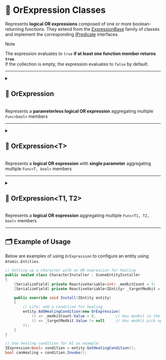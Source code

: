 # 🧩 OrExpression Classes

Represents **logical OR expressions** composed of one or more boolean-returning functions. They extend from
the [ExpressionBase](ExpressionBase.md) family of classes and implement the
corresponding [IPredicate](../Functions/IPredicate.md) interfaces.

> [!NOTE]
> The expression evaluates to `true` **if at least one function member returns `true`**.  
> If the collection is empty, the expression evaluates to `false` by default.

---

<details>
  <summary>
    <h2>🧩 OrExpression</h2>
    <br> Represents a <b>parameterless logical OR expression</b> aggregating multiple <code>Func&lt;bool&gt;</code> members
  </summary>

<br>

```csharp
public class OrExpression : ExpressionBase<bool>, IPredicate
```

---

### 🏗️ Constructors

#### `OrExpression(int)`

```csharp
public OrExpression(int capacity)
```
- **Description:** Initializes a new empty `OrExpression` with the given capacity.
- **Parameter:** `capacity` — Initial capacity for the internal function list. Default is `4`.


#### `OrExpression(params Func<bool>[])`

```csharp
public OrExpression(params Func<bool>[] members)
```

- **Description:** Initializes the expression with an array of parameterless boolean-returning functions.
- **Parameter:** `members` — Array of `Func<bool>` delegates.

#### `OrExpression(IEnumerable<Func<bool>>)`

```csharp
public OrExpression(IEnumerable<Func<bool>> members)
```

- **Description:** Initializes the expression with a collection of parameterless boolean-returning functions.
- **Parameter:** `members` — Enumerable of `Func<bool>` delegates.

### ⚡ Events

#### `OnStateChanged`

```csharp
public event Action OnStateChanged;
```

- **Description:** Occurs when the state of the expression changes (e.g., when functions are added, removed, or the list
  is cleared).

#### `OnItemChanged`

```csharp
public event Action<int, Func<bool>> OnItemChanged;
```

- **Description:** Occurs when an existing function in the expression is replaced or modified.

#### `OnItemInserted`

```csharp
public event Action<int, Func<bool>> OnItemInserted;
```

- **Description:** Occurs when a new function is inserted into the expression at a specific position.

#### `OnItemDeleted`

```csharp
public event Action<int, Func<bool>> OnItemDeleted;
```

- **Description:** Occurs when a function is removed from the expression.

---

### 🔑 Properties

#### `Value`

```csharp
public bool Value { get; }
```

- **Description:** Evaluates all functions and returns `true` if all functions return `true`.  
  If no functions are present, returns `true` by default.
- **Returns:** `bool` — The evaluated logical AND result.

#### `Count`

```csharp
public int Count { get; }
```

- **Description:** Gets the number of functions in the expression.
- **Returns:** `int` — The number of function members.

#### `IsReadOnly`

```csharp
public bool IsReadOnly { get; }
```

- **Description:** Indicates whether the list of functions can be modified.
- **Returns:** `false`.

---

### 🏷️ Indexers

#### `[int index]`

```csharp
public Func<bool> this[int index] { get; set; }
```

- **Description:** Indexer to access a function at a specific position.
- **Parameter:** `index` — The position of the function.
- **Returns:** `Func<bool>` — The function at the given index.

---

### 🏹 Methods

#### `Invoke()`

```csharp
public bool Invoke()
```

- **Description:** Evaluates all function members of the expression.  
  Returns `false` immediately if any function evaluates to `false`; otherwise returns `true`.
- **Returns:** `bool` — The aggregated logical AND result.

#### `Add(Func<bool>)`

```csharp
public void Add(Func<bool> item)
```

- **Description:** Adds a function to the expression.
- **Parameter:** `item` — The function to add.

#### `AddRange(IEnumerable<Func<bool>>)`

```csharp
public void AddRange(IEnumerable<Func<bool>> items)
```

- **Description:** Adds multiple functions to the expression at once.
- **Parameter:** `items` — An enumerable collection of `Func<bool>` delegates to add.
- **Throws:** `ArgumentNullException` if `items` is `null`.

#### `Clear()`

```csharp
public void Clear()
```

- **Description:** Removes all functions from the expression.

#### `Contains(Func<bool>)`

```csharp
public bool Contains(Func<bool> item)
```

- **Description:** Checks if the specified function exists in the expression.
- **Parameter:** `item` — The function to check.
- **Returns:** `bool` — `true` if the function exists, otherwise `false`.

#### `CopyTo(Func<bool>[], int)`

```csharp
public void CopyTo(Func<bool>[] array, int arrayIndex)
```

- **Description:** Copies all functions in the expression to the specified array starting at the given index.
- **Parameters:**
    - `array` — The destination array.
    - `arrayIndex` — The starting index in the array.

#### `IndexOf(Func<bool>)`

```csharp
public int IndexOf(Func<bool> item)
```

- **Description:** Returns the index of the specified function in the expression.
- **Parameter:** `item` — The function to locate.
- **Returns:** `int` — The index of the function, or `-1` if not found.

#### `Insert(int, Func<bool>)`

```csharp
public void Insert(int index, Func<bool> item)
```

- **Description:** Inserts a function at the specified index.
- **Parameters:**
    - `index` — The position at which to insert.
    - `item` — The function to insert.

#### `Remove(Func<bool>)`

```csharp
public bool Remove(Func<bool> item)
```

- **Description:** Removes the specified function from the expression.
- **Parameter:** `item` — The function to remove.
- **Returns:** `bool` — `true` if removed successfully, otherwise `false`.

#### `RemoveAt(int)`

```csharp
public void RemoveAt(int index)
```

- **Description:** Removes the function at the specified index.
- **Parameter:** `index` — The position of the function to remove.

#### `GetEnumerator()`

```csharp
public IEnumerator<Func<bool>> GetEnumerator()
```

- **Description:** Returns an enumerator for iterating over all function members in the expression.
- **Returns:** `IEnumerator<Func<bool>>` — Enumerator over the functions.

#### `Dispose()`

```csharp
public void Dispose()
```

- **Description:** Releases all resources used by the expression and clears its content.  
  Also unsubscribes all event handlers.
- **Effects:**
    - Clears the function list.
    - Sets `OnItemChanged`, `OnItemInserted`, `OnItemDeleted`, and `OnStateChanged` to `null`.

</details>

---

<details>
  <summary>
    <h2>🧩 OrExpression&lt;T&gt;</h2>
    <br> Represents a <b>logical OR expression</b> with <b>single parameter</b> aggregating multiple <code>Func&lt;T, bool&gt;</code> members
  </summary>

<br>

```csharp
public class OrExpression<T> : ExpressionBase<T, bool>, IPredicate<T>
```

- **Type Parameters:**
    - `T` — The input type of the functions.

---

### 🏗️ Constructors

#### `OrExpression(int)`

```csharp
public OrExpression(int capacity)
```
- **Description:** Initializes a new empty `OrExpression` with the given capacity.
- **Parameter:** `capacity` — Initial capacity for the internal function list. Default is `4`.


#### `OrExpression(params Func<T, bool>[])`

```csharp
public OrExpression(params Func<T, bool>[] members)
```

- **Description:** Initializes the expression with an array of boolean-returning functions that take an argument of type
  `T`.
- **Parameter:** `members` — Array of `Func<T, bool>` delegates.

#### `OrExpression(IEnumerable<Func<T, bool>>)`

```csharp
public OrExpression(IEnumerable<Func<T, bool>> members)
```

- **Description:** Initializes the expression with a collection of boolean-returning functions that take an argument of
  type `T`.
- **Parameter:** `members` — Enumerable of `Func<T, bool>` delegates.

---

### ⚡ Events

#### `OnStateChanged`

```csharp
public event Action OnStateChanged;
```

- **Description:** Occurs when the state of the expression changes (e.g., when functions are added, removed, or the list
  is cleared).

#### `OnItemChanged`

```csharp
public event Action<int, Func<T, bool>> OnItemChanged;
```

- **Description:** Occurs when an existing function in the expression is replaced or modified.

#### `OnItemInserted`

```csharp
public event Action<int, Func<T, bool>> OnItemInserted;
```

- **Description:** Occurs when a new function is inserted into the expression at a specific position.

#### `OnItemDeleted`

```csharp
public event Action<int, Func<T, bool>> OnItemDeleted;
```

- **Description:** Occurs when a function is removed from the expression.

---

### 🔑 Properties

#### `Count`

```csharp
public int Count { get; }
```

- **Description:** Gets the number of functions in the expression.
- **Returns:** `int` — The number of function members.

#### `IsReadOnly`

```csharp
public bool IsReadOnly { get; }
```

- **Description:** Indicates whether the list of functions can be modified.
- **Returns:** `false`.

---

### 🏷️ Indexers

#### `[int index]`

```csharp
public Func<T, bool> this[int index] { get; set; }
```

- **Description:** Indexer to access a function at a specific position.
- **Parameter:** `index` — The position of the function.
- **Returns:** `Func<T, bool>` — The function at the given index.

---

### 🏹 Methods

#### `Invoke(T)`

```csharp
public bool Invoke(T arg)
```

- **Description:** Evaluates all function members of the expression using the provided argument.  
  Returns `false` immediately if any function evaluates to `false`; otherwise returns `true`.
- **Parameter:** `arg` — The input value of type `T`.
- **Returns:** `bool` — The aggregated logical AND result.

#### `Add(Func<T, bool>)`

```csharp
public void Add(Func<T, bool> item)
```

- **Description:** Adds a function to the expression.
- **Parameter:** `item` — The function to add.

#### `AddRange(IEnumerable<Func<T, bool>>)`

```csharp
public void AddRange(IEnumerable<Func<T, bool>> items)
```

- **Description:** Adds multiple functions to the expression at once.
- **Parameter:** `items` — An enumerable collection of `Func<T, bool>` delegates to add.
- **Throws:** `ArgumentNullException` if `items` is `null`.

#### `Clear()`

```csharp
public void Clear()
```

- **Description:** Removes all functions from the expression.

#### `Contains(Func<T, bool>)`

```csharp
public bool Contains(Func<T, bool> item)
```

- **Description:** Checks if the specified function exists in the expression.
- **Parameter:** `item` — The function to check.
- **Returns:** `bool` — `true` if the function exists, otherwise `false`.

#### `CopyTo(Func<T, bool>[], int)`

```csharp
public void CopyTo(Func<T, bool>[] array, int arrayIndex)
```

- **Description:** Copies all functions in the expression to the specified array starting at the given index.
- **Parameters:**
    - `array` — The destination array.
    - `arrayIndex` — The starting index in the array.

#### `IndexOf(Func<T, bool>)`

```csharp
public int IndexOf(Func<T, bool> item)
```

- **Description:** Returns the index of the specified function in the expression.
- **Parameter:** `item` — The function to locate.
- **Returns:** `int` — The index of the function, or `-1` if not found.

#### `Insert(int, Func<T, bool>)`

```csharp
public void Insert(int index, Func<T, bool> item)
```

- **Description:** Inserts a function at the specified index.
- **Parameters:**
    - `index` — The position at which to insert.
    - `item` — The function to insert.

#### `Remove(Func<T, bool>)`

```csharp
public bool Remove(Func<T, bool> item)
```

- **Description:** Removes the specified function from the expression.
- **Parameter:** `item` — The function to remove.
- **Returns:** `bool` — `true` if removed successfully, otherwise `false`.

#### `RemoveAt(int)`

```csharp
public void RemoveAt(int index)
```

- **Description:** Removes the function at the specified index.
- **Parameter:** `index` — The position of the function to remove.

#### `GetEnumerator()`

```csharp
public IEnumerator<Func<T, bool>> GetEnumerator()
```

- **Description:** Returns an enumerator for iterating over all function members in the expression.
- **Returns:** `IEnumerator<Func<T, bool>>` — Enumerator over the functions.

#### `Dispose()`

```csharp
public void Dispose()
```

- **Description:** Releases all resources used by the expression and clears its content.  
  Also unsubscribes all event handlers.
- **Effects:**
    - Clears the function list.
    - Sets `OnItemChanged`, `OnItemInserted`, `OnItemDeleted`, and `OnStateChanged` to `null`.

</details>

---

<details>
  <summary>
    <h2>🧩 OrExpression&lt;T1, T2&gt;</h2>
    <br> Represents a <b>logical OR expression</b> aggregating multiple <code>Func&lt;T1, T2, bool&gt;</code> members
  </summary>

<br>

```csharp
public class OrExpression<T1, T2> : ExpressionBase<T1, T2, bool>, IPredicate<T1, T2>
```

- **Type Parameters:**
    - `T1` — The first input type of the functions.
    - `T2` — The second input type of the functions.

---

### 🏗️ Constructors

#### `OrExpression(int)`

```csharp
public OrExpression(int capacity)
```
- **Description:** Initializes a new empty `OrExpression` with the given capacity.
- **Parameter:** `capacity` — Initial capacity for the internal function list. Default is `4`.

#### `OrExpression(params Func<T1, T2, bool>[])`

```csharp
public OrExpression(params Func<T1, T2, bool>[] members)
```

- **Description:** Initializes the expression with an array of functions that take arguments of type `T1` and `T2` and
  return a boolean.
- **Parameter:** `members` — Array of `Func<T1, T2, bool>` delegates.

#### `OrExpression(IEnumerable<Func<T1, T2, bool>>)`

```csharp
public OrExpression(IEnumerable<Func<T1, T2, bool>> members)
```

- **Description:** Initializes the expression with a collection of functions that take arguments of type `T1` and `T2`
  and return a boolean.
- **Parameter:** `members` — Enumerable of `Func<T1, T2, bool>` delegates.

---

### ⚡ Events

#### `OnStateChanged`

```csharp
public event Action OnStateChanged;
```

- **Description:** Occurs when the state of the expression changes (e.g., when functions are added, removed, or the list
  is cleared).

#### `OnItemChanged`

```csharp
public event Action<int, Func<T1, T2, bool>> OnItemChanged;
```

- **Description:** Occurs when an existing function in the expression is replaced or modified.

#### `OnItemInserted`

```csharp
public event Action<int, Func<T1, T2, bool>> OnItemInserted;
```

- **Description:** Occurs when a new function is inserted into the expression at a specific position.

#### `OnItemDeleted`

```csharp
public event Action<int, Func<T1, T2, bool>> OnItemDeleted;
```

- **Description:** Occurs when a function is removed from the expression.

---

### 🔑 Properties

#### `Count`

```csharp
public int Count { get; }
```

- **Description:** Gets the number of functions in the expression.
- **Returns:** `int` — The number of function members.

#### `IsReadOnly`

```csharp
public bool IsReadOnly { get; }
```

- **Description:** Indicates whether the list of functions can be modified.
- **Returns:** `false`.

---

### 🏷️ Indexers

#### `[int index]`

```csharp
public Func<T1, T2, bool> this[int index] { get; set; }
```

- **Description:** Indexer to access a function at a specific position.
- **Parameter:** `index` — The position of the function.
- **Returns:** `Func<T1, T2, bool>` — The function at the given index.

---

### 🏹 Methods

#### `Invoke(T1, T2)`

```csharp
public bool Invoke(T1 arg1, T2 arg2)
```

- **Description:** Evaluates all function members of the expression using the provided arguments.  
  Returns `false` immediately if any function evaluates to `false`; otherwise returns `true`.
- **Parameters:**
    - `arg1` — The first input value of type `T1`.
    - `arg2` — The second input value of type `T2`.
- **Returns:** `bool` — The aggregated logical AND result.

#### `Add(Func<T1, T2, bool>)`

```csharp
public void Add(Func<T1, T2, bool> item)
```

- **Description:** Adds a function to the expression.
- **Parameter:** `item` — The function to add.

#### `AddRange(IEnumerable<Func<T1, T2, bool>>)`

```csharp
public void AddRange(IEnumerable<Func<T1, T2, bool>> items)
```

- **Description:** Adds multiple functions to the expression at once.
- **Parameter:** `items` — An enumerable collection of `Func<T1, T2, bool>` delegates to add.
- **Throws:** `ArgumentNullException` if `items` is `null`.

#### `Clear()`

```csharp
public void Clear()
```

- **Description:** Removes all functions from the expression.

#### `Contains(Func<T1, T2, bool>)`

```csharp
public bool Contains(Func<T1, T2, bool> item)
```

- **Description:** Checks if the specified function exists in the expression.
- **Parameter:** `item` — The function to check.
- **Returns:** `bool` — `true` if the function exists, otherwise `false`.

#### `CopyTo(Func<T1, T2, bool>[], int)`

```csharp
public void CopyTo(Func<T1, T2, bool>[] array, int arrayIndex)
```

- **Description:** Copies all functions in the expression to the specified array starting at the given index.
- **Parameters:**
    - `array` — The destination array.
    - `arrayIndex` — The starting index in the array.

#### `IndexOf(Func<T1, T2, bool>)`

```csharp
public int IndexOf(Func<T1, T2, bool> item)
```

- **Description:** Returns the index of the specified function in the expression.
- **Parameter:** `item` — The function to locate.
- **Returns:** `int` — The index of the function, or `-1` if not found.

#### `Insert(int, Func<T1, T2, bool>)`

```csharp
public void Insert(int index, Func<T1, T2, bool> item)
```

- **Description:** Inserts a function at the specified index.
- **Parameters:**
    - `index` — The position at which to insert.
    - `item` — The function to insert.

#### `Remove(Func<T1, T2, bool>)`

```csharp
public bool Remove(Func<T1, T2, bool> item)
```

- **Description:** Removes the specified function from the expression.
- **Parameter:** `item` — The function to remove.
- **Returns:** `bool` — `true` if removed successfully, otherwise `false`.

#### `RemoveAt(int)`

```csharp
public void RemoveAt(int index)
```

- **Description:** Removes the function at the specified index.
- **Parameter:** `index` — The position of the function to remove.

#### `GetEnumerator()`

```csharp
public IEnumerator<Func<T1, T2, bool>> GetEnumerator()
```

- **Description:** Returns an enumerator for iterating over all function members in the expression.
- **Returns:** `IEnumerator<Func<T1, T2, bool>>` — Enumerator over the functions.

#### `Dispose()`

```csharp
public void Dispose()
```

- **Description:** Releases all resources used by the expression and clears its content.  
  Also unsubscribes all event handlers.
- **Effects:**
    - Clears the function list.
    - Sets `OnItemChanged`, `OnItemInserted`, `OnItemDeleted`, and `OnStateChanged` to `null`.

</details>

---

## 🗂 Example of Usage

Below are examples of using `OrExpression` to configure an entity using `Atomic.Entities`.

```csharp
// Setting up a character with an OR expression for healing
public sealed class CharacterInstaller : SceneEntityInstaller
{
    [SerializeField] private ReactiveVariable<int> _medkitCount = 3;
    [SerializeField] private ReactiveVariable<IEntity> _targetMedkit = new();

    public override void Install(IEntity entity)
    {
        // Life: add a condition for healing
        entity.AddHealingCondition(new OrExpression(
            () => _medkitCount.Value > 0,         // Has medkit in the inventory
            () => _targetMedkit.Value != null     // Has medkit pick up nearby
        ));
    }
}
```

```csharp
// Use healing condition for AI as example:
IExpression<bool> condition = entity.GetHealingCondition();
bool canHealing = condition.Invoke();
```